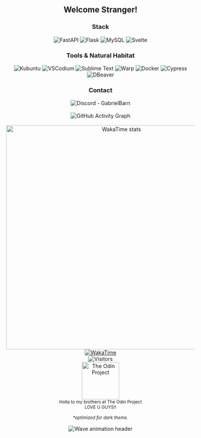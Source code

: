 <!--
<div align="center">
  <picture>
    <source media="(prefers-color-scheme: dark)" srcset="https://capsule-render.vercel.app/api?type=waving&color=A1C6E3&height=90&section=header"/>
    <source media="(prefers-color-scheme: light)" srcset="https://capsule-render.vercel.app/api?type=waving&color=096FB5&height=90&section=header"/>
    <img src="https://capsule-render.vercel.app/api?type=waving&color=096FB5&height=60&section=header" alt="Wave animation header" />
  </picture>
  
  # WELCOME! Stranger...
  <img src="https://i.ibb.co/99PcscnG/Merchant-re4.png" alt="RE Merchant with noob tech stack" height="400px"/>
</div>
-->
  
<h2 align="center">Welcome Stranger!</h2>


<div align="center">
  <h3>Stack</h3>

  <picture>
    <source media="(prefers-color-scheme: dark)" srcset="https://img.shields.io/badge/FastAPI-0d1117?style=flat-square&logo=fastapi&logoColor=009688&color=0d1117">
    <img alt="FastAPI" src="https://img.shields.io/badge/FastAPI-ffffff?style=flat-square&logo=fastapi&logoColor=009688&color=ffffff">
  </picture>
  
  <picture>
    <source media="(prefers-color-scheme: dark)" srcset="https://img.shields.io/badge/Flask-0d1117?style=flat-square&logo=Flask&logoColor=fff&color=0d1117">
    <img alt="Flask" src="https://img.shields.io/badge/Flask-ffffff?style=flat-square&logo=Flask&logoColor=000000&color=ffffff">
  </picture>

  <picture>
    <source media="(prefers-color-scheme: dark)" srcset="https://img.shields.io/badge/MySQL-0d1117?style=flat-square&logo=MySql&logoColor=618EFF&color=0d1117">
    <img alt="MySQL" src="https://img.shields.io/badge/MySql-ffffff?style=flat-square&logo=MySql&logoColor=4479A1&color=ffffff">
  </picture>

  <picture>
    <source media="(prefers-color-scheme: dark)" srcset="https://img.shields.io/badge/Svelte%205-0d1117?style=flat-square&logo=Svelte&logoColor=FF9247&color=0d1117">
    <img alt="Svelte" src="https://img.shields.io/badge/Svelte-ffffff?style=flat-square&logo=Svelte&logoColor=FF3E00&color=ffffff">
  </picture>
</div>

<div align="center">
  
  ### Tools & Natural Habitat
  <picture>
    <source media="(prefers-color-scheme: dark)" srcset="https://img.shields.io/badge/Kubuntu-0d1117?style=flat-square&logo=Kubuntu&logoColor=47F0FF">
    <img alt="Kubuntu" src="https://img.shields.io/badge/Kubuntu-ffffff?style=flat-square&logo=Kubuntu&logoColor=0079C1">
  </picture>

  <picture>
    <source media="(prefers-color-scheme: dark)" srcset="https://img.shields.io/badge/VSCodium-0d1117?style=flat-square&logo=vscodium&logoColor=7D9FFF">
    <img alt="VSCodium" src="https://img.shields.io/badge/VSCodium-ffffff?style=flat-square&logo=vscodium&logoColor=2F80ED">
  </picture>

  <picture>
    <source media="(prefers-color-scheme: dark)" srcset="https://img.shields.io/badge/Sublime-0d1117?style=flat-square&logo=sublime-text&logoColor=FFC670">
    <img alt="Sublime Text" src="https://img.shields.io/badge/Sublime-ffffff?style=flat-square&logo=sublime-text&logoColor=FF9800">
  </picture>

  <picture>
    <source media="(prefers-color-scheme: dark)" srcset="https://img.shields.io/badge/Warp-0d1117?style=flat-square&logo=warp&logoColor=70B7FF">
    <img alt="Warp" src="https://img.shields.io/badge/Warp-ffffff?style=flat-square&logo=warp&logoColor=01A4FF">
  </picture>

  <picture>
    <source media="(prefers-color-scheme: dark)" srcset="https://img.shields.io/badge/Docker-0d1117?style=flat-square&logo=docker&logoColor=8798E6">
    <img alt="Docker" src="https://img.shields.io/badge/Docker-ffffff?style=flat-square&logo=docker&logoColor=2496ED">
  </picture>

  <picture>
    <source media="(prefers-color-scheme: dark)" srcset="https://img.shields.io/badge/Cypress-0d1117?style=flat-square&logo=Cypress&logoColor=71DE76">
    <img alt="Cypress" src="https://img.shields.io/badge/Cypress-ffffff?style=flat-square&logo=Cypress&logoColor=17202C">
  </picture>

  <picture>
    <source media="(prefers-color-scheme: dark)" srcset="https://img.shields.io/badge/DBeaver-0d1117?style=flat-square&logo=DBeaver&logoColor=F08469">
    <img alt="DBeaver" src="https://img.shields.io/badge/DBeaver-ffffff?style=flat-square&logo=DBeaver&logoColor=382923">
  </picture>
</div>

<div align="center">

  ### Contact
  <picture>
    <source media="(prefers-color-scheme: dark)" srcset="https://img.shields.io/badge/GabrielBarn-0d1117?logo=discord&logoColor=00BFFF&style=flat-square">
    <img alt="Discord - GabrielBarn" src="https://img.shields.io/badge/GabrielBarn-ffffff?logo=discord&logoColor=5865F2&style=flat-square">
  </picture>
  <br><br>
</div>

<div align="center">
  <picture>
    <source media="(prefers-color-scheme: dark)" srcset="https://github-readme-activity-graph.vercel.app/graph?username=glovek08&bg_color=0d1117&color=BAD1D9&line=7B878A&point=51E8FC&area_color=0d1117&area=true&hide_border=true">
    <img alt="GitHub Activity Graph" src="https://github-readme-activity-graph.vercel.app/graph?username=glovek08&bg_color=ffffff&color=24292f&line=d1d5da&point=0366d6&area_color=ffffff&area=true&hide_border=true">
  </picture>
</div>

<br>

<div align="center">

  <div align="center">
    <a href="https://wakatime.com/@63b20a4e-5b59-4d73-b9cb-b538e68137e5">
      <picture>
        <source 
          media="(prefers-color-scheme: dark)" 
          srcset="https://wakatime.com/share/@63b20a4e-5b59-4d73-b9cb-b538e68137e5/8b8812e1-48c7-4d59-84f7-cd2e22bc3c3b.svg" 
        />
        <img 
          alt="WakaTime stats" 
          src="https://wakatime.com/share/@63b20a4e-5b59-4d73-b9cb-b538e68137e5/66873f14-5f91-4b54-966f-3592d70cfde3.svg" 
          width="600" 
        />
      </picture>
    </a>
  </div>

  <a href="https://wakatime.com/@63b20a4e-5b59-4d73-b9cb-b538e68137e5">
    <picture>
      <source media="(prefers-color-scheme: dark)" srcset="https://wakatime.com/badge/user/63b20a4e-5b59-4d73-b9cb-b538e68137e5.svg?style=for-the-badge&labelColor=0d1117&color=0d1117">
      <img alt="WakaTime" src="https://wakatime.com/badge/user/63b20a4e-5b59-4d73-b9cb-b538e68137e5.svg?style=for-the-badge&labelColor=ffffff&color=ffffff">
    </picture>
  </a>
  <br>
  <picture>
    <source media="(prefers-color-scheme: dark)" srcset="https://api.visitorbadge.io/api/visitors?path=https%3A%2F%2Fgithub.com%2Fglovek08&label=Souls%20Claimed&labelColor=0d1117&countColor=0d1117&style=flat-square&labelTextColor=00BFFF&countTextColor=00BFFF">
    <img alt="Visitors" src="https://api.visitorbadge.io/api/visitors?path=https%3A%2F%2Fgithub.com%2Fglovek08&label=VIEWS&labelColor=ffffff&countColor=ffffff&style=flat-square&labelTextColor=0366d6&countTextColor=0366d6">
  </picture>
  <br>
<!--     <img src="https://www.animatedimages.org/data/media/1618/animated-tux-image-0136.gif" alt="Tux trampoline" width="100px" /> -->
<!--     <img src="https://art.ngfiles.com/images/2493000/2493414_constantaura_tux-from-linux.gif?f1651352405" alt="Tux Smile" width="100px"/> -->

  <a href="https://theodinproject.com" target="_blank">
    <picture>
      <source media="(prefers-color-scheme: dark)" srcset="https://cdn.statically.io/gh/TheOdinProject/curriculum/5f37d43908ef92499e95a9b90fc3cc291a95014c/html_css/project-sign-up-form/odin-lined.png">
      <img alt="The Odin Project" height="100" src="https://media2.dev.to/dynamic/image/width=800%2Cheight=%2Cfit=scale-down%2Cgravity=auto%2Cformat=auto/https%3A%2F%2Fcurricular.dev%2Fassets%2Fimages%2Fplatforms%2Fodin_project.png">
    </picture>
  </a>
  <br>
  <small>
  Holla to my brothers at The Odin Project<br>
  LOVE U GUYS!!
  </small>
</div>

<p align="center"><sub><i>*optimized for dark theme.</i></sub></p>

<div align="center">
  <picture>
    <source media="(prefers-color-scheme: dark)" srcset="https://capsule-render.vercel.app/api?type=waving&color=A1C6E3&height=100&section=footer"/>
    <source media="(prefers-color-scheme: light)" srcset="https://capsule-render.vercel.app/api?type=waving&color=096FB5&height=100&section=footer"/>
    <img src="https://capsule-render.vercel.app/api?type=waving&color=096FB5&height=60&section=header" alt="Wave animation header" />
  </picture>
</div>
